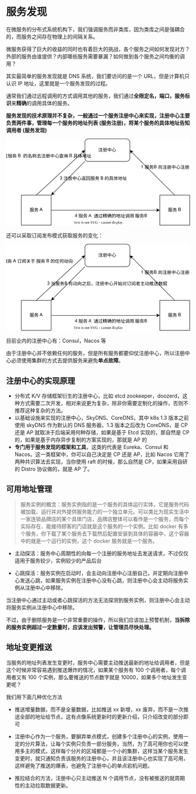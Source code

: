 <!--
 * @Author: shgopher shgopher@gmail.com
 * @Date: 2024-11-25 20:50:03
 * @LastEditors: shgopher shgopher@gmail.com
 * @LastEditTime: 2024-11-27 23:00:05
 * @FilePath: /luban/系统设计基础/分布式/分布式关键技术/服务发现/README.md
 * @Description: 
 * 
 * Copyright (c) 2024 by shgopher, All Rights Reserved. 
-->
# 服务发现

在微服务的分布式系统机构下，我们强调服务而非类库，因为类库之间是强耦合的，而服务之间存在物理上的间隔关系。

微服务获得了巨大的收益的同时也有着巨大的挑战，各个服务之间如何发现对方？外部的服务由谁提供？内部哪些服务需要暴漏？如何做到各个服务之间均衡的调用？

其实最简单的服务发现就是 DNS 系统，我们要访问的是一个 URL，但是计算机只认识 IP 地址，这里就是一个服务发现的过程。

通常我们通过远程调用的方式调用其他的服务，我们通过**全限定名，端口，服务标识**来**精确**的调用具体的服务。

**服务发现的技术原理并不复杂，一般通过一个服务注册中心来实现，注册中心主要负责两件事，管理每一个服务的地址列表 (服务注册)，将某个服务的具体地址告知调用者 (服务发现)**

![注册中心1](./z1.svg)

还可以采取订阅发布模式获取服务的变化：

![注册中心2](./z2.svg)

目前业内的注册中心有：Consul，Nacos 等

由于注册中心并不依赖任何的服务，但是所有服务都要仰仗注册中心，所以注册中心必须使用集群的方式去提供服务来避免**单点故障**。
## 注册中心的实现原理
- 分布式 K/V 存储框架衍生的注册中心，比如 etcd zookeeper，doozerd，这种方式需要二次开发，相对来说更为复杂，除非你需要定制化的操作，否则不推荐这种复杂的方法。
- 以基础设施来实现的注册中心，SkyDNS、CoreDNS，其中 k8s 1.3 版本之前使用 skyDNS 作为默认的 DNS 服务器，1.3 版本之后改为 CoreDNS，是 CP 还是 AP 就取决于后端采用何种存储，如果是基于 Etcd 实现的，那自然是 CP 的，如果是基于内存异步复制的方案实现的，那就是 AP 的
- **专门用于服务发现的框架和工具**，这类的代表是 Eureka、Consul 和 Nacos。这一类框架中，你可以自己决定是 CP 还是 AP，比如 Nacos 它用了两种共识算法去实现，当你使用 raft 的时候，那么自然是 CP，如果采用自研的 Distro 协议做的，就是 AP 了。
## 可用地址管理
> 服务实例的概念：服务实例指的是一个服务的具体运行实体，它是服务代码被加载、运行并对外提供服务能力的一个独立单元。可以类比为现实生活中一家连锁品牌店的某个具体门店，品牌店整体可以看作是一个服务，而每个实际存在、能接待顾客的门店就是这个服务的一个实例。比如 docker 有多个服务，你下载了某个服务去下载然后配置安装到具体的容器中，这个容器中的就是一个运行的实例，这个 docker 服务就是一个服务。

- 主动探活：服务中心周期性的向每一个注册的服务地址去发送请求，不过仅仅适用于服务较少，实例较少的产品后台

- 心跳探活：服务实例在启动时，会主动向注册中心注册自己，并定期向注册中心发送心跳，如果服务实例在注册中心没有心跳，则注册中心会主动将服务实例从注册中心中移除。

当注册中心通过主动或者心跳探活的方法无法探测到服务实例，则注册中心会主动将服务实例从注册中心中移除。

不过，由于删除服务是一个非常重要的操作，所以我们应该加上预警机制，**当拆除的服务实例超过一定数量时，应该发出预警，让管理员尽快处理。**
## 地址变更推送
当服务的地址列表发生变更时，服务中心需要主动推送最新的地址给调用者，但是这个时候非常容易遇到推送爆炸的情况，如果某个服务有 100 个调用者，每个调用者又有 100 个实例，那么要推送的节点数字就是 10000，如果多个地址发生变更呢？

我们用下面几种优化方法
- 推送增量数据，而不是全量数据，比如推送 xx 新增，xx 废弃，而不是一次推送全部的地址给节点，这有点像系统更新时的更新介绍，只介绍改变的部分即可

- 注册中心作为一个服务，要摒弃单点模式，创建多个注册中心的实例，使用一定的分片算法，让每个实例只负责一部分服务，当然，为了高可用你也可以使用多主的模式，这样每个分片的区域都是一个小的集群，这样当某个服务发生变更时，就只通知负责该服务的注册中心，并且该注册中心也实现了高可用，这样避免了推送的爆表，也避免了注册中心的单点宕机问题。

- 推拉结合的方法，注册中心只主动推送 N 个调用节点，没有被推送的就周期性的主动拉取数据更新。
